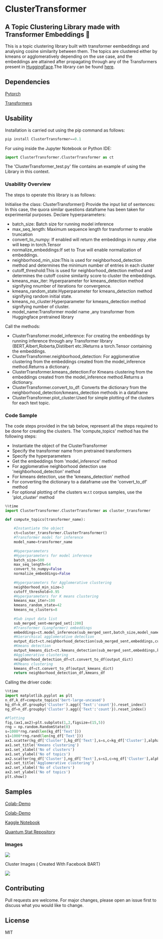 # ClusterTransformer


## A Topic Clustering Library made with Transformer Embeddings :robot:


This is a topic  clustering library built with transformer eembeddings and analysing cosine similarity between them. The topics are clustered either by kmeans or agglomeratively depending on the use case, and the embeddings are attained after propagating through any of the Transformers present in [HuggingFace](https://huggingface.co/transformers/pretrained_models.html).The library can be found [here](https://pypi.org/project/ClusterTransformer/).



## Dependencies

<a href="https://pytorch.org/">Pytorch</a>


<a href="https://huggingface.co/transformers/">Transformers</a>





## Usability

Installation is carried out using the pip command as follows:

```python
pip install ClusterTransformer==0.1
```

For using inside the Jupyter Notebook or Python IDE:

```python
import ClusterTransformer.ClusterTransformer as ct
```

The  'ClusterTransformer_test.py' file contains an example of using the Library in this context.


### Usability Overview

The steps to operate this library is as follows:

Initialise the class: ClusterTransformer()
Provide the input list of sentences: In this case, the quora similar questions dataframe has been taken for experimental purposes.
Declare hyperparameters:

- batch_size: Batch size for running model inference
- max_seq_length: Maximum sequence length for transformer to enable truncation
- convert_to_numpy: If enabled will return the embeddings in numpy ,else will keep in torch.Tensor
- normalize_embeddings:If set to True will enable normalization of embeddings.
- neighborhood_min_size:This is used for neighborhood_detection method and determines the minimum number of entries in each cluster
- cutoff_threshold:This is used for neighborhood_detection method and determines the cutoff cosine similarity score to cluster the embeddings.
- kmeans_max_iter: Hyperparameter for kmeans_detection method signifying nnumber of iterations for convergence.
- kmeans_random_state:Hyperparameter for kmeans_detection method signifying random initial state.
- kmeans_no_cluster:Hyperparameter for kmeans_detection method signifying number of cluster.
- model_name:Transformer model name ,any transformer from Huggingface pretrained library

Call the methods:

- ClusterTransfomer.model_inference: For creating the embeddings by running inference through any Transformer library (BERT,Albert,Roberta,Distilbert etc.)Returns a torch.Tensor containing the embeddings.
- ClusterTransformer.neighborhood_detection: For agglomerative clustering from the embeddings created from the model_inference method.Returns a dictionary.
- ClusterTransformer.kmeans_detection:For Kmeans clustering from the embeddings created from the model_inference method.Returns a dictionary.
- ClusterTransformer.convert_to_df: Converts the dictionary from the neighborhood_detection/kmeans_detection methods in a dataframe
- ClusterTransformer.plot_cluster:Used for simple plotting of the clusters for each text topic.


### Code Sample

The code steps provided in the tab below, represent all the steps required to be done for creating the clusters. The 'compute_topics' method has the following steps:

- Instantiate the object of the ClusterTransformer
- Specify the transformer name from pretrained transformers
- Specify the hyperparameters
- Get the embeddings from 'model_inference' method
- For agglomerative neighborhood detection use 'neighborhood_detection' method
- For kmeans detection, use the 'kmeans_detection' method
- For converting the dictionary to a dataframe use the 'convert_to_df' method
- For optional plotting of the clusters w.r.t corpus samples, use the 'plot_cluster' method

```python
%%time
import ClusterTransformer.ClusterTransformer as cluster_transformer

def compute_topics(transformer_name):
    
    #Instantiate the object
    ct=cluster_transformer.ClusterTransformer()
    #Transformer model for inference
    model_name=transformer_name
    
    #Hyperparameters
    #Hyperparameters for model inference
    batch_size=500
    max_seq_length=64
    convert_to_numpy=False
    normalize_embeddings=False
    
    #Hyperparameters for Agglomerative clustering
    neighborhood_min_size=3
    cutoff_threshold=0.95
    #Hyperparameters for K means clustering
    kmeans_max_iter=100
    kmeans_random_state=42
    kmeans_no_clusters=8
    
    #Sub input data list
    sub_merged_sent=merged_set[:200]
    #Transformer (Longformer) embeddings
    embeddings=ct.model_inference(sub_merged_sent,batch_size,model_name,max_seq_length,normalize_embeddings,convert_to_numpy)
    #Hierarchical agglomerative detection
    output_dict=ct.neighborhood_detection(sub_merged_sent,embeddings,cutoff_threshold,neighborhood_min_size)
    #Kmeans detection
    output_kmeans_dict=ct.kmeans_detection(sub_merged_sent,embeddings,kmeans_no_clusters,kmeans_max_iter,kmeans_random_state)
    #Agglomerative clustering
    neighborhood_detection_df=ct.convert_to_df(output_dict)
    #KMeans clustering 
    kmeans_df=ct.convert_to_df(output_kmeans_dict)
    return neighborhood_detection_df,kmeans_df 
```

Calling the driver code:

```python
%%time
import matplotlib.pyplot as plt
n_df,k_df=compute_topics('bert-large-uncased')
kg_df=k_df.groupby('Cluster').agg({'Text':'count'}).reset_index()
ng_df=n_df.groupby('Cluster').agg({'Text':'count'}).reset_index()

#Plotting
fig,(ax1,ax2)=plt.subplots(1,2,figsize=(15,5))
rng = np.random.RandomState(0)
s=1000*rng.rand(len(kg_df['Text']))
s1=1000*rng.rand(len(ng_df['Text']))
ax1.scatter(kg_df['Cluster'],kg_df['Text'],s=s,c=kg_df['Cluster'],alpha=0.3)
ax1.set_title('Kmeans clustering')
ax1.set_xlabel('No of clusters')
ax1.set_ylabel('No of topics')
ax2.scatter(ng_df['Cluster'],ng_df['Text'],s=s1,c=ng_df['Cluster'],alpha=0.3)
ax2.set_title('Agglomerative clustering')
ax2.set_xlabel('No of clusters')
ax2.set_ylabel('No of topics')
plt.show()
```


## Samples


[Colab-Demo](https://colab.research.google.com/drive/18HAoATFfuXGAGzPcOhWgZa0a9B6yOpKK?usp=sharing)


[Colab-Demo](https://colab.research.google.com/drive/1sLhuHiUqAUHgsbovA6-kiTaLfwy8QzSn?usp=sharing)


[Kaggle Notebook](https://www.kaggle.com/abhilash1910/clustertransformer-topic-modelling-in-transformers/)


[Quantum Stat Repository](https://index.quantumstat.com/#clustertransformer)


### Images

<img src="https://i.imgur.com/Fjm01Ca.png">


Cluster Images ( Created With Facebook BART)


<img src="https://i.imgur.com/y9Oc5XW.png">


## Contributing

Pull requests are welcome. For major changes, please open an issue first to discuss what you would like to change.

## License

MIT
